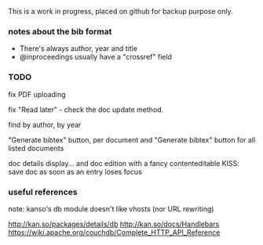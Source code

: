 This is a work in progress, placed on github for backup purpose only.

### notes about the bib format

* There's always author, year and title
* @inproceedings usually have a "crossref" field

### TODO

fix PDF uploading

fix "Read later" - check the doc update method.

find by author, by year

"Generate bibtex" button, per document
and "Generate bibtex" button for all listed documents

doc details display... and doc edition with a fancy contenteditable
KISS: save doc as soon as an entry loses focus

### useful references

note: kanso's db module doesn't like vhosts (nor URL rewriting)

http://kan.so/packages/details/db
http://kan.so/docs/Handlebars
https://wiki.apache.org/couchdb/Complete_HTTP_API_Reference


